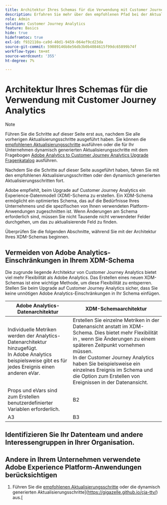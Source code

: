 ```yaml
---
title: Architektur Ihres Schemas für die Verwendung mit Customer Journey Analytics
description: Erfahren Sie mehr über den empfohlenen Pfad bei der Aktualisierung von Adobe Analytics auf Customer Journey Analytics.
role: Admin
solution: Customer Journey Analytics
feature: Basics
hide: true
hidefromtoc: true
exl-id: f932110a-ca9d-40d1-9459-064ef9cd23da
source-git-commit: 59089146b8e56db3b0b4084615f99dc65899b74f
workflow-type: tm+mt
source-wordcount: '355'
ht-degree: 7%

---
```


# Architektur Ihres Schemas für die Verwendung mit Customer Journey Analytics

>[!NOTE]
> 
>Führen Sie die Schritte auf dieser Seite erst aus, nachdem Sie alle vorherigen Aktualisierungsschritte ausgeführt haben. Sie können die [empfohlenen Aktualisierungsschritte](/help/getting-started/cja-upgrade/cja-upgrade-recommendations.md#recommended-upgrade-steps-for-most-organizations) ausführen oder die für Ihr Unternehmen dynamisch generierten Aktualisierungsschritte mit dem Fragebogen [Adobe Analytics to Customer Journey Analytics Upgrade Fragenkatalog](https://gigazelle.github.io/cja-ttv/) ausführen.
>
>Nachdem Sie die Schritte auf dieser Seite ausgeführt haben, fahren Sie mit den empfohlenen Aktualisierungsschritten oder den dynamisch generierten Aktualisierungsschritten fort.

Adobe empfiehlt, beim Upgrade auf Customer Journey Analytics ein Experience-Datenmodell (XDM)-Schema zu erstellen. Ein XDM-Schema ermöglicht ein optimiertes Schema, das auf die Bedürfnisse Ihres Unternehmens und die spezifischen von Ihnen verwendeten Platform-Anwendungen zugeschnitten ist. Wenn Änderungen am Schema erforderlich sind, müssen Sie nicht Tausende nicht verwendeter Felder durchgehen, um das zu aktualisierende Feld zu finden.

Überprüfen Sie die folgenden Abschnitte, während Sie mit der Architektur Ihres XDM-Schemas beginnen.

## Vermeiden von Adobe Analytics-Einschränkungen in Ihrem XDM-Schema

Die zugrunde liegende Architektur von Customer Journey Analytics bietet viel mehr Flexibilität als Adobe Analytics. Das Erstellen eines neuen XDM-Schemas ist eine wichtige Methode, um diese Flexibilität zu entsperren. Stellen Sie beim Upgrade auf Customer Journey Analytics sicher, dass Sie keine unnötigen Adobe Analytics-Einschränkungen in Ihr Schema einfügen.

| Adobe Analytics-Datenarchitektur | XDM-Schemaarchitektur |
|---------|----------|
| Individuelle Metriken werden der Analytics-Datenarchitektur hinzugefügt.<br/>In Adobe Analytics beispielsweise gibt es für jedes Ereignis einen anderen eVar. | Erstellen Sie einzelne Metriken in der Datenansicht anstatt im XDM-Schema. Dies bietet mehr Flexibilität in , wenn Sie Änderungen zu einem späteren Zeitpunkt vornehmen müssen.<br/>In der Customer Journey Analytics haben Sie beispielsweise ein einzelnes Ereignis im Schema und die Option zum Erstellen von Ereignissen in der Datenansicht. |
| Props und eVars sind zum Erstellen benutzerdefinierter Variablen erforderlich. | B2 |
| A3 | B3 |

## Identifizieren Sie Ihr Datenteam und andere Interessengruppen in Ihrer Organisation.


## Andere in Ihrem Unternehmen verwendete Adobe Experience Platform-Anwendungen berücksichtigen



1. Führen Sie die [empfohlenen Aktualisierungsschritte](/help/getting-started/cja-upgrade/cja-upgrade-recommendations.md#recommended-upgrade-steps-for-most-organizations) oder die dynamisch generierten Aktualisierungsschritte](https://gigazelle.github.io/cja-ttv/) aus.[
